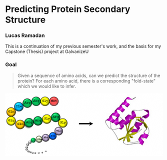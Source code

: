 # Predicting Protein Secondary Structure
### Lucas Ramadan

This is a continuation of my previous semester's work, and the basis for my Capstone (Thesis) project at GalvanizeU

### Goal
> Given a sequence of amino acids, can we predict the structure of the protein? For each amino acid, there is a corresponding "fold-state" which we would like to infer. 

<img src='imgs/seq_structure.png'>
